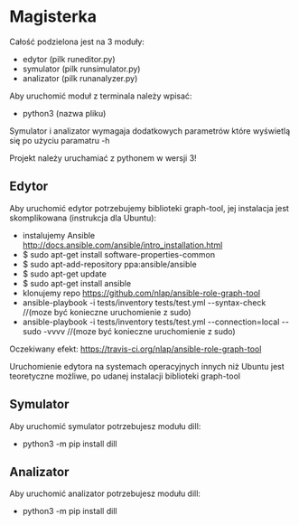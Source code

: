 # Magisterka

Całość podzielona jest na 3 moduły:
* edytor (pilk runeditor.py)
* symulator (pilk runsimulator.py)
* analizator (pilk runanalyzer.py)

Aby uruchomić moduł z terminala należy wpisać:
* python3 (nazwa pliku)

Symulator i analizator wymagaja dodatkowych parametrów które wyświetlą się po użyciu paramatru -h

Projekt należy uruchamiać z pythonem w wersji 3!

## Edytor

Aby uruchomić edytor potrzebujemy biblioteki graph-tool, jej instalacja jest skomplikowana (instrukcja dla Ubuntu):
* instalujemy Ansible http://docs.ansible.com/ansible/intro_installation.html
* $ sudo apt-get install software-properties-common
* $ sudo apt-add-repository ppa:ansible/ansible
* $ sudo apt-get update
* $ sudo apt-get install ansible
* klonujemy repo https://github.com/nlap/ansible-role-graph-tool
* ansible-playbook -i tests/inventory tests/test.yml --syntax-check //(moze być konieczne uruchomienie z sudo)
* ansible-playbook -i tests/inventory tests/test.yml --connection=local --sudo -vvvv //(moze być konieczne uruchomienie z sudo)

Oczekiwany efekt: https://travis-ci.org/nlap/ansible-role-graph-tool

Uruchomienie edytora na systemach operacyjnych innych niż Ubuntu jest teoretyczne możliwe, po udanej instalacji biblioteki graph-tool

## Symulator

Aby uruchomić symulator potrzebujesz modułu dill:
* python3 -m pip install dill

## Analizator

Aby uruchomić analizator potrzebujesz modułu dill:
* python3 -m pip install dill